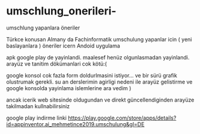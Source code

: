 # umschlung_onerileri-
umschlung yapanlara öneriler

Türkce konusan Almany da Fachinformatik umschulung yapanlar icin ( yeni baslayanlara ) öneriler icern Andoid uygulama 

apk google play de yayinlandi. 
maalesef henüz olgunlasmadan yayinlandi.
arayüz ve tanitim dökümanlari cok kötü:( 

google konsol cok fazla form doldurlmasini istiyor...  ve bir sürü grafik olustrumak gerekli. 
su an derslerimin agirligi nedeni ile arayüz gelistirme  ve google konsolda yayinlama islemlerine ara vedim ) 

ancak icerik web sitesinde oldugundan ve direkt güncellendiginden arayüze takilmadan kullnabilirsiniz 


google play indirme linki
https://play.google.com/store/apps/details?id=appinventor.ai_mehmetince2019.umschulung&gl=DE



